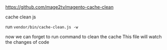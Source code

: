 ##

https://github.com/mage2tv/magento-cache-clean

cache clean js

run `vendor/bin/cache-clean.js -w`

now we can forget to run command to clean the cache
This file will watch the changes of code
